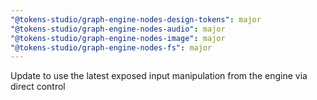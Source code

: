 ```yaml
---
"@tokens-studio/graph-engine-nodes-design-tokens": major
"@tokens-studio/graph-engine-nodes-audio": major
"@tokens-studio/graph-engine-nodes-image": major
"@tokens-studio/graph-engine-nodes-fs": major
---
```


Update to use the latest exposed input manipulation from the engine via direct control
